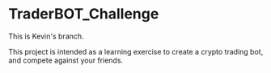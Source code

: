 # TraderBOT_Challenge

This is Kevin's branch.

This project is intended as a learning exercise to create a crypto trading bot, and compete against your friends.

